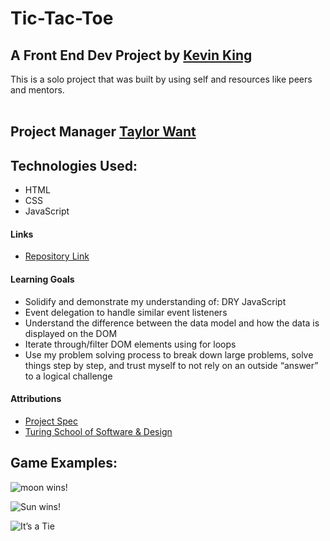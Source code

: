 # Tic-Tac-Toe

## A Front End Dev Project by [Kevin King](https://github.com/King13k)
This is a solo project that was built by using self and resources like peers and mentors.
<br></br>

## Project Manager [Taylor Want](https://github.com/twant)

## Technologies Used:
- HTML
- CSS
- JavaScript

#### Links
*  [Repository Link](https://github.com/King13k/Tic-Tac-Toe)

#### Learning Goals
* Solidify and demonstrate my understanding of:
DRY JavaScript
* Event delegation to handle similar event listeners
* Understand the difference between the data model and how the data is displayed on the DOM
* Iterate through/filter DOM elements using for loops
* Use my problem solving process to break down large problems, solve things step by step, and trust myself to not rely on an outside “answer” to a logical challenge

#### Attributions
* [Project Spec](https://frontend.turing.edu/projects/module-1/tic-tac-toe-solo.html)
* [Turing School of Software & Design](https://frontend.turing.edu/)

## Game Examples:

![moon wins!](https://media1.giphy.com/media/pMG1JHzNrPRS2kftou/giphy.gif)

![Sun wins!](https://media0.giphy.com/media/9nsDkg9poQahlsRxFD/giphy.gif)

![It’s a Tie](https://media0.giphy.com/media/cdEafZoRAUieBmNA2B/giphy.gif)

